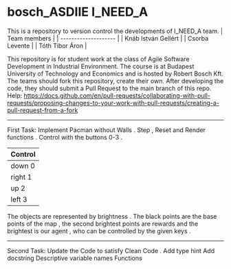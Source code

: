# bosch_ASDIIE I_NEED_A
This is a repository to version control the developments of I_NEED_A team.
|      Team members    |
| -------------------- |
| Knáb István Gellért  |
| Csorba Levente       |
| Tóth Tibor Áron      |

This repository is for student work at the class of Agile Software Development in Industrial Environment.
The course is at Budapest University of Technology and Economics and is hosted by Robert Bosch Kft.
The teams should fork this repository, create their own. After developing the code, they should submit a Pull Request to the main branch of this repo.
Help: https://docs.github.com/en/pull-requests/collaborating-with-pull-requests/proposing-changes-to-your-work-with-pull-requests/creating-a-pull-request-from-a-fork




---------------------------------------------------------------------------------------------------------------------------------------------------------------------
First Task: Implement Pacman without Walls . Step , Reset and Render functions . Control with the buttons 0-3 . 

|   Control   |
|-------------|
|  down     0 |
|  right    1 |
|  up       2 |
|  left     3 |

The objects are represented by brightness . The black points are the base points of the map , the second brightest points are rewards and the brightest is our agent , who can be controlled by the given keys .  



---------------------------------------------------------------------------------------------------------------------------------------------------------------------
Second Task: Update the Code to satisfy Clean Code  . 
Add type hint
Add docstring
Descriptive variable names
Functions 

